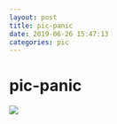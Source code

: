 ```yaml
--- 
layout: post 
title: pic-panic 
date: 2019-06-26 15:47:13 
categories: pic 
---
```

# pic-panic
![](https://cdn.jsdelivr.net/gh/nber1994/fu0k@master/uPic/20190626165506756_1871414285.png)
